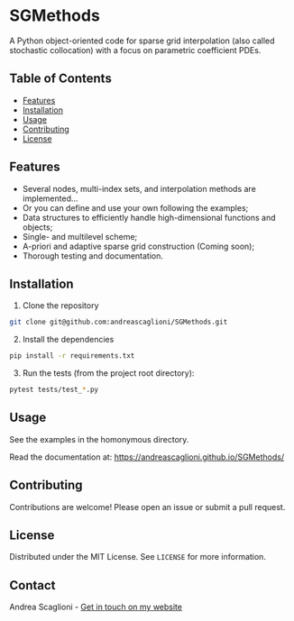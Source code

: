 # SGMethods
A Python object-oriented code for sparse grid interpolation (also called stochastic collocation) with a focus on parametric coefficient PDEs.

## Table of Contents
- [Features](#features)
- [Installation](#installation)
- [Usage](#usage)
- [Contributing](#contributing)
- [License](#license)

## Features
- Several nodes, multi-index sets, and interpolation methods are implemented...
- Or you can define and use your own following the examples;
- Data structures to efficiently handle high-dimensional functions and objects;
- Single- and multilevel scheme;
- A-priori and adaptive sparse grid construction (Coming soon);
- Thorough testing and documentation.

## Installation
1. Clone the repository
```sh
git clone git@github.com:andreascaglioni/SGMethods.git
```

2. Install the dependencies
```sh
pip install -r requirements.txt
```

3. Run the tests (from the project root directory):
```sh
pytest tests/test_*.py
```

## Usage
See the examples in the homonymous directory.

Read the documentation at: 
https://andreascaglioni.github.io/SGMethods/

## Contributing
Contributions are welcome! Please open an issue or submit a pull request.

## License
Distributed under the MIT License. See `LICENSE` for more information.

## Contact
Andrea Scaglioni - [Get in touch on my website](https://andreascaglioni.net/contacts)

